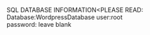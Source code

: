 SQL DATABASE INFORMATION<PLEASE READ:
Database:WordpressDatabase
user:root                                
password: leave blank                                
                                
